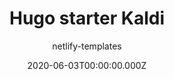 ---
title: Hugo starter Kaldi
github: https://github.com/netlify-templates/one-click-hugo-cms
author: netlify-templates
demo: https://master-template-one-click-hugo-cms.netlify.com/
date: 2020-06-03T00:00:00.000Z
ssg:
  - Hugo
cms:
  - NetlifyCMS
category:
  - Blog
description: A Hugo boilerplate for creating a blog site
draft: true
publish_date: '2017-09-07T03:11:30Z'
update_date: '2022-12-12T01:41:38Z'
github_star: 413
github_fork: 275
---